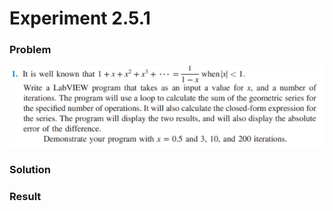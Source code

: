 # Experiment 2.5.1
### Problem
![Problem](https://github.com/Offliners/NTNU-ME-Automatic-Control-Lab/blob/master/Week%204/Experiment-2-5-1/Experiment-2-5-1.PNG)

### Solution

### Result
